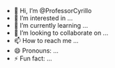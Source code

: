 - 👋 Hi, I’m @ProfessorCyrillo
- 👀 I’m interested in ...
- 🌱 I’m currently learning ...
- 💞️ I’m looking to collaborate on ...
- 📫 How to reach me ...
- 😄 Pronouns: ...
- ⚡ Fun fact: ...

<!---
ProfessorCyrillo/ProfessorCyrillo is a ✨ special ✨ repository because its `README.md` (this file) appears on your GitHub profile.
You can click the Preview link to take a look at your changes.
--->
